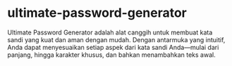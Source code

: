 # ultimate-password-generator
Ultimate Password Generator adalah alat canggih untuk membuat kata sandi yang kuat dan aman dengan mudah. Dengan antarmuka yang intuitif, Anda dapat menyesuaikan setiap aspek dari kata sandi Anda—mulai dari panjang, hingga karakter khusus, dan bahkan menambahkan teks awal.
